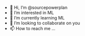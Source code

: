 - 👋 Hi, I’m @sourcepowerplan
- 👀 I’m interested in ML
- 🌱 I’m currently learning ML
- 💞️ I’m looking to collaborate on you
- 📫 How to reach me ...

<!---
sourcepowerplan/sourcepowerplan is a ✨ special ✨ repository because its `README.md` (this file) appears on your GitHub profile.
You can click the Preview link to take a look at your changes.
--->
